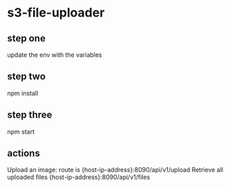 # s3-file-uploader

## step one
update the env with the variables

## step two
npm install

## step three
npm start

## actions
Upload an image: route is {host-ip-address}:8090/api/v1/upload
Retrieve all uploaded files {host-ip-address}:8090/api/v1/files